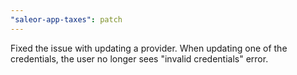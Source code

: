 ```yaml
---
"saleor-app-taxes": patch
---
```


Fixed the issue with updating a provider. When updating one of the credentials, the user no longer sees "invalid credentials" error.
